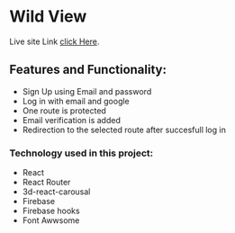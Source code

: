 # Wild View

Live site Link [click Here](https://tiny-semifreddo-64a3a8.netlify.app/).

## Features and Functionality:
* Sign Up using Email and password
* Log in with email and google
* One route is protected
* Email verification is added
* Redirection to the selected route after succesfull log in


### Technology used in this project:
* React
* React Router
* 3d-react-carousal
* Firebase
* Firebase hooks
* Font Awwsome

